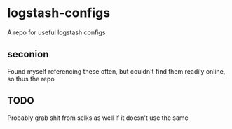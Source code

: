 # logstash-configs
A repo for useful logstash configs

## seconion
Found myself referencing these often, but couldn't find them readily online,
so thus the repo

## TODO
Probably grab shit from selks as well if it doesn't use the same

